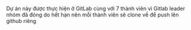 Dự án này được thực hiện ở GitLab cùng với 7 thành viên vì Gitlab leader nhóm đã đóng do hết hạn nên mỗi thành viên sẽ clone về để push lên github riêng
